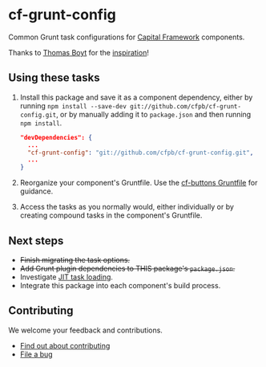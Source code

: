# cf-grunt-config

Common Grunt task configurations for [Capital Framework](https://github.com/cfpb/capital-framework) components.

Thanks to [Thomas Boyt](https://github.com/thomasboyt) for the
[inspiration](http://www.thomasboyt.com/2013/09/01/maintainable-grunt.html)!

## Using these tasks

1. Install this package and save it as a component dependency, either by running
   `npm install --save-dev git://github.com/cfpb/cf-grunt-config.git`,
   or by manually adding it to `package.json` and then running `npm install`.
   
   ```json
   "devDependencies": {
     ...
     "cf-grunt-config": "git://github.com/cfpb/cf-grunt-config.git",
     ...
   }
   ```
2. Reorganize your component's Gruntfile.
   Use the [cf-buttons Gruntfile](https://github.com/cfpb/cf-buttons/blob/gh-pages/Gruntfile.js) for guidance.
3. Access the tasks as you normally would, either individually or by creating
   compound tasks in the component's Gruntfile.


## Next steps

- ~~Finish migrating the task options.~~
- ~~Add Grunt plugin dependencies to THIS package's `package.json`.~~
- Investigate [JIT task loading](https://github.com/shootaroo/jit-grunt).
- Integrate this package into each component's build process.


## Contributing

We welcome your feedback and contributions.

- [Find out about contributing](https://github.com/cfpb/cf-grunt-config/blob/master/CONTRIBUTING.md)
- [File a bug](https://github.com/cfpb/cf-grunt-config/issues/new?body=%23%23%20URL%0D%0D%0D%23%23%20Actual%20Behavior%0D%0D%0D%23%23%20Expected%20Behavior%0D%0D%0D%23%23%20Steps%20to%20Reproduce%0D%0D%0D%23%23%20Screenshot&labels=bug)
